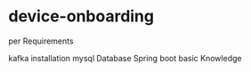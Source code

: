 # device-onboarding


per Requirements 

kafka installation 
mysql Database 
Spring boot basic Knowledge
